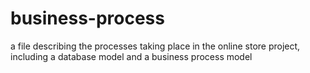 # business-process
a file describing the processes taking place in the online store project, including a database model and a business process model
